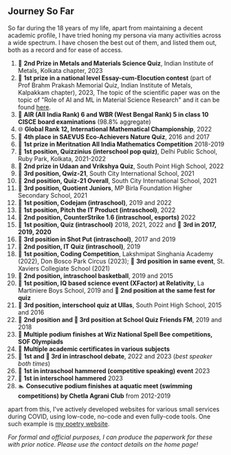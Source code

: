 ## Journey So Far
So far during the 18 years of my life, apart from maintaining a decent academic profile, I have tried honing my persona via many activities across a wide spectrum. I have chosen the best out of them, and listed them out, both as a record and for ease of access.

1. 🥈 **2nd Prize in Metals and Materials Science Quiz**, Indian Institute of Metals, Kolkata chapter, 2023
2. 🥇 **1st prize in a national level Essay-cum-Elocution contest** (part of Prof Brahm Prakash Memorial Quiz, Indian Institute of Metals, Kalpakkam chapter), 2023, The topic of the scientific paper was on the topic of "Role of AI and ML in Material Science Research" and it can be found [here](https://github.com/sortira/AIMaterialScience/blob/main/Role%20of%20AI.md).
3. 🏅 **AIR (All India Rank) 6 and WBR (West Bengal Rank) 5 in class 10 CISCE board examinations** (98.8% aggregate)
4. 🌐 **Global Rank 12, International Mathematical Championship**, 2022
5. 🌳 **4th place in SAEVUS Eco-Achievers Nature Quiz**, 2016 and 2017
6. 🥇 **1st prize in Meritnation All India Mathematics Competition** 2018-2019
7. 🥇 **1st position, Quizzinius (interschool pop quiz)**, Delhi Public School, Ruby Park, Kolkata,  2021-2022
8. 🥈 **2nd prize in Udaan and Vrikshya Quiz**, South Point High School, 2022
9. 🥉 **3rd position, Qwiz-21**, South City International School, 2021
10. 🥈 **2nd position, Quiz-21 Overall**, South City International School, 2021
11. 🥉 **3rd position, Quotient Juniors**, MP Birla Foundation Higher Secondary School, 2021
12. 🥇 **1st position, Codejam (intraschool)**, 2019 and 2022
13. 🥇 **1st position, Pitch the IT Product (intraschool)**, 2022
14. 🥈 **2nd position, CounterStrike 1.6 (intraschool, esports)** 2022
15. 🥇 **1st position, Quiz (intraschool)** 2018, 2021, 2022 and 🥉 **3rd in 2017, 2019, 2020**
16. 🥉 **3rd position in Shot Put (intraschool)**, 2017 and 2019
17. 🥈 **2nd position, IT Quiz (intraschool)**, 2019
18. 🥇 **1st position, Coding Competition**, Lakshmipat Singhania Academy (2022), Don Bosco Park Circus (2023); 🥉 **3rd position in same event**, St. Xaviers Collegiate School (2021)
19. 🥈 **2nd position, intraschool basketball**, 2019 and 2015
20. 🥇 **1st position, IQ based science event (XFactor) at Relativity**, La Martiniere Boys School, 2019 and 🥈 **2nd position at the same fest for quiz**
21. 🥉 **3rd position, interschool quiz at Ullas**, South Point High School, 2015 and 2016
22. 🥈 **2nd position and 🥉 3rd position at School Quiz Friends FM**, 2019 and 2018
23. 🏅 **Multiple podium finishes at Wiz National Spell Bee competitions, SOF Olympiads**
24. 📜 **Multiple academic certificates in various subjects**
25. 🥇 **1st and 🥉 3rd in intraschool debate**, 2022 and 2023 (_best speaker both times_)
26. 🥇 **1st in intraschool hammered (competitive speaking) event** 2023
27. 🥇 **1st in interschool hammered** 2023
28. 🏊 **Consecutive podium finishes at aquatic meet (swimming competitions) by Chetla Agrani Club** from 2012-2019

apart from this, I've actively developed websites for various small services during COVID, using low-code, no-code and even fully-code tools. One such example is [my poetry website](https://aritroshomedevelop.wixsite.com/aritroreads?sfnsn=wiwspwa).


*For formal and official purposes, I can produce the paperwork for these with prior notice. Please use the contact details on the home page!*
